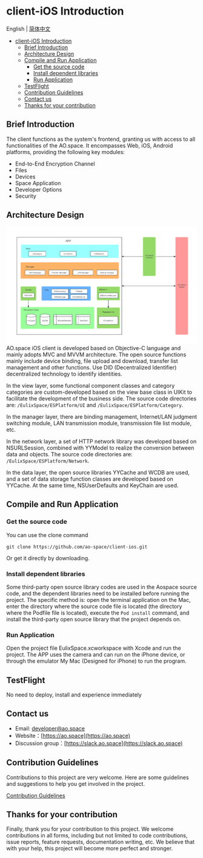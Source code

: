 # client-iOS Introduction

English | [简体中文](./README_cn.md)

- [client-iOS Introduction](#client-ios-introduction)
  - [Brief Introduction](#brief-introduction)
  - [Architecture Design](#architecture-design)
  - [Compile and Run Application](#compile-and-run-application)
    - [Get the source code](#get-the-source-code)
    - [Install dependent libraries](#install-dependent-libraries)
    - [Run Application](#run-application)
  - [TestFlight](#testflight)
  - [Contribution Guidelines](#contribution-guidelines)
  - [Contact us](#contact-us)
  - [Thanks for your contribution](#thanks-for-your-contribution)

## Brief Introduction  

The client functions as the system's frontend, granting us with access to all functionalities of the AO.space. It encompasses Web, iOS, Android platforms, providing the following key modules:

- End-to-End Encryption Channel
- Files
- Devices
- Space Application
- Developer Options
- Security

## Architecture Design  

![architecture](./docs/architecture.png)  
AO.space iOS client is developed based on Objective-C language and mainly adopts MVC and MVVM architecture. The open source functions mainly include device binding, file upload and download, transfer list management and other functions. Use DID (Decentralized Identifier) decentralized technology to identify identities.

In the view layer, some functional component classes and category categories are custom-developed based on the view base class in UIKit to facilitate the development of the business side. The source code directories are: `/EulixSpace/ESPlatform/UI` and `/EulixSpace/ESPlatform/Category`.

In the manager layer, there are binding management, Internet/LAN judgment switching module, LAN transmission module, transmission file list module, etc.

In the network layer, a set of HTTP network library was developed based on NSURLSession, combined with YYModel to realize the conversion between data and objects. The source code directories are: `/EulixSpace/ESPlatform/Network`.

In the data layer, the open source libraries YYCache and WCDB are used, and a set of data storage function classes are developed based on YYCache. At the same time, NSUserDefaults and KeyChain are used.

## Compile and Run Application  

### Get the source code

You can use the clone command

  ```
  git clone https://github.com/ao-space/client-ios.git
  ```

  Or get it directly by downloading.

### Install dependent libraries

Some third-party open source library codes are used in the Aospace source code, and the dependent libraries need to be installed before running the project. The specific method is: open the terminal application on the Mac, enter the directory where the source code file is located (the directory where the Podfile file is located), execute the `Pod install` command, and install the third-party open source library that the project depends on.

### Run Application

Open the project file EulixSpace.xcworkspace with Xcode and run the project. The APP uses the camera and can run on the iPhone device, or through the emulator My Mac (Designed for iPhone) to run the program.

## TestFlight

No need to deploy, install and experience immediately

## Contact us

- Email: <developer@ao.space>
- Website：[https://ao.space](https://ao.space)
- Discussion group：[https://slack.ao.space](https://slack.ao.space)

## Contribution Guidelines

Contributions to this project are very welcome. Here are some guidelines and suggestions to help you get involved in the project.

[Contribution Guidelines](https://github.com/ao-space/ao.space/blob/dev/docs/en/contribution-guidelines.md)

## Thanks for your contribution

Finally, thank you for your contribution to this project. We welcome contributions in all forms, including but not limited to code contributions, issue reports, feature requests, documentation writing, etc. We believe that with your help, this project will become more perfect and stronger.
